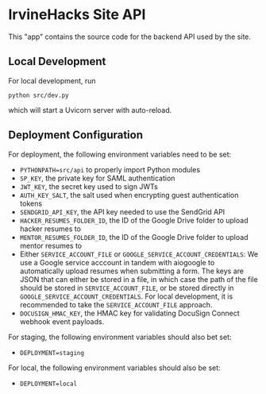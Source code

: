 # IrvineHacks Site API

This "app" contains the source code for the backend API used by the site.

## Local Development

For local development, run

```shell
python src/dev.py
```

which will start a Uvicorn server with auto-reload.

## Deployment Configuration

For deployment, the following environment variables need to be set:

- `PYTHONPATH=src/api` to properly import Python modules
- `SP_KEY`, the private key for SAML authentication
- `JWT_KEY`, the secret key used to sign JWTs
- `AUTH_KEY_SALT`, the salt used when encrypting guest authentication tokens
- `SENDGRID_API_KEY`, the API key needed to use the SendGrid API
- `HACKER_RESUMES_FOLDER_ID`, the ID of the Google Drive folder to upload hacker resumes to
- `MENTOR_RESUMES_FOLDER_ID`, the ID of the Google Drive folder to upload mentor resumes to
- Either `SERVICE_ACCOUNT_FILE` or `GOOGLE_SERVICE_ACCOUNT_CREDENTIALS`: We use a Google service acccount in tandem with aiogoogle to automatically upload resumes when submitting a form. The keys are JSON that can either be stored in a file, in which case the path of the file should be stored in `SERVICE_ACCOUNT_FILE`, or be stored directly in `GOOGLE_SERVICE_ACCOUNT_CREDENTIALS`. For local development, it is recommended to take the `SERVICE_ACCOUNT_FILE` approach.
- `DOCUSIGN_HMAC_KEY`, the HMAC key for validating DocuSign Connect webhook event payloads.

For staging, the following environment variables should also bet set:

- `DEPLOYMENT=staging`

For local, the following environment variables should also be set:

- `DEPLOYMENT=local`
